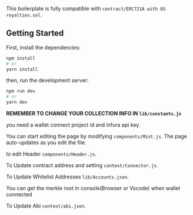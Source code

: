 

This boilerplate is fully compatible with `contract/ERC721A with OS royalties.sol`.

## Getting Started

First, install the dependencies:

```bash
npm install
# or
yarn install
```

then, run the development server:

```bash
npm run dev
# or
yarn dev
```

**REMEMBER TO CHANGE YOUR COLLECTION INFO IN `lib/constants.js`**

you need a wallet connect project id and infura api key.

You can start editing the page by modifying `components/Mint.js`. The page auto-updates as you edit the file.

to edit Header `components/Header.js`.

To Update contract address and setting `context/Connector.js`.

To Update Whitelist Addresses `lib/Accounts.json`.

You can get the merkle root in console(Browser or Vscode) when wallet connected

To Update Abi `context/abi.json`.

